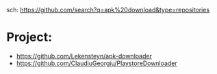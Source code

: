 sch: https://github.com/search?q=apk%20download&type=repositories

# Project:
- https://github.com/Lekensteyn/apk-downloader
- https://github.com/ClaudiuGeorgiu/PlaystoreDownloader
